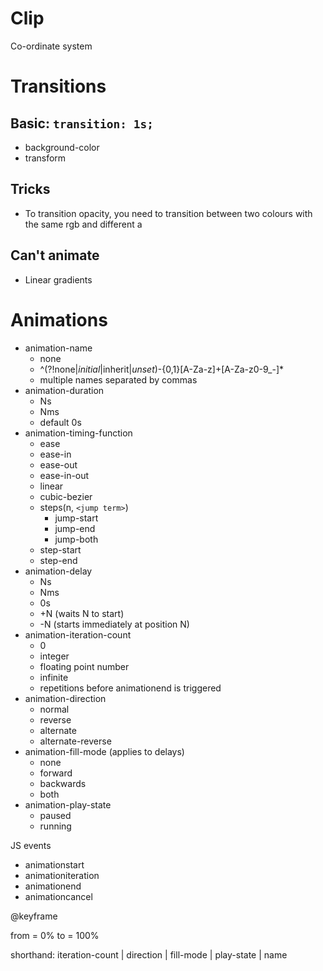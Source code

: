 # Clip

Co-ordinate system



# Transitions

## Basic: `transition: 1s;`

- background-color
- transform

## Tricks

- To transition opacity, you need to transition between two colours with the same rgb and different a

## Can't animate

- Linear gradients


# Animations

* animation-name
  - none
  - ^(?!none$|initial$|inherit$|unset$)-{0,1}[A-Za-z]+[A-Za-z0-9_-]*
  - multiple names separated by commas
* animation-duration
  - Ns
  - Nms
  - default 0s
* animation-timing-function
  - ease
  - ease-in
  - ease-out
  - ease-in-out
  - linear
  - cubic-bezier
  - steps(n, `<jump term>`)
    - jump-start
    - jump-end
    - jump-both
  - step-start
  - step-end
* animation-delay
  - Ns
  - Nms
  - 0s
  - +N (waits N to start)
  - -N (starts immediately at position N)
* animation-iteration-count
  - 0
  - integer
  - floating point number
  - infinite
  - repetitions before animationend is triggered
* animation-direction
  - normal
  - reverse
  - alternate
  - alternate-reverse
* animation-fill-mode (applies to delays)
  - none
  - forward
  - backwards
  - both
* animation-play-state
  - paused
  - running

JS events
* animationstart
* animationiteration
* animationend
* animationcancel


@keyframe

from = 0%
to = 100%

shorthand:
iteration-count | direction | fill-mode | play-state | name
